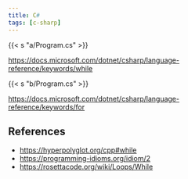 ```yaml
---
title: C#
tags: [c-sharp]
---
```


{{< s "a/Program.cs" >}}

<https://docs.microsoft.com/dotnet/csharp/language-reference/keywords/while>

{{< s "b/Program.cs" >}}

<https://docs.microsoft.com/dotnet/csharp/language-reference/keywords/for>

## References

- <https://hyperpolyglot.org/cpp#while>
- <https://programming-idioms.org/idiom/2>
- <https://rosettacode.org/wiki/Loops/While>
